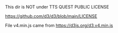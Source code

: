 This dir is NOT under TTS QUEST PUBLIC LICENSE

https://github.com/d3/d3/blob/main/LICENSE


File v4.min.js came from https://d3js.org/d3.v4.min.js
